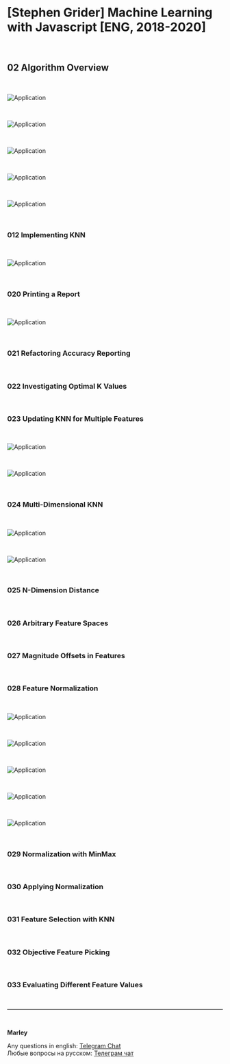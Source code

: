 # [Stephen Grider] Machine Learning with Javascript [ENG, 2018-2020]

<br/>

## 02 Algorithm Overview

<br/>

![Application](/img/pic-m02-p01.png?raw=true)

<br/>

![Application](/img/pic-m02-p02.png?raw=true)

<br/>

![Application](/img/pic-m02-p03.png?raw=true)

<br/>

![Application](/img/pic-m02-p04.png?raw=true)

<br/>

![Application](/img/pic-m02-p05.png?raw=true)

<br/>

### 012 Implementing KNN

<br/>

![Application](/img/pic-m02-p06.png?raw=true)

<br/>

### 020 Printing a Report

<br/>

![Application](/img/pic-m02-p07.png?raw=true)

<br/>

### 021 Refactoring Accuracy Reporting

<br/>

### 022 Investigating Optimal K Values

<br/>

### 023 Updating KNN for Multiple Features

<br/>

![Application](/img/pic-m02-p08.png?raw=true)

<br/>

![Application](/img/pic-m02-p09.png?raw=true)

<br/>

### 024 Multi-Dimensional KNN

<br/>

![Application](/img/pic-m02-p10.png?raw=true)

<br/>

![Application](/img/pic-m02-p11.png?raw=true)

<br/>

### 025 N-Dimension Distance

<br/>

### 026 Arbitrary Feature Spaces

<br/>

### 027 Magnitude Offsets in Features

<br/>

### 028 Feature Normalization

<br/>

![Application](/img/pic-m02-p12.png?raw=true)

<br/>

![Application](/img/pic-m02-p13.png?raw=true)

<br/>

![Application](/img/pic-m02-p14.png?raw=true)

<br/>

![Application](/img/pic-m02-p15.png?raw=true)

<br/>

![Application](/img/pic-m02-p16.png?raw=true)

<br/>

### 029 Normalization with MinMax

<br/>

### 030 Applying Normalization

<br/>

### 031 Feature Selection with KNN

<br/>

### 032 Objective Feature Picking

<br/>

### 033 Evaluating Different Feature Values

<br/>

---

<br/>

**Marley**

Any questions in english: <a href="https://jsdev.org/chat/">Telegram Chat</a>  
Любые вопросы на русском: <a href="https://jsdev.ru/chat/">Телеграм чат</a>
